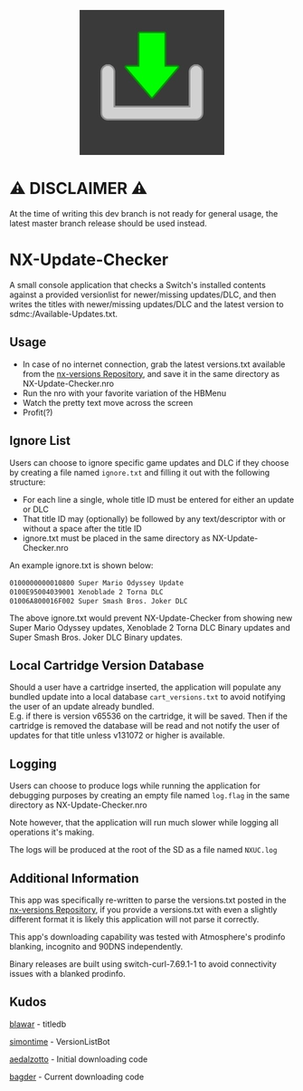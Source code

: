 <p align="center"><img src="https://github.com/16BitWonder/NX-Update-Checker/blob/master/icon.jpg"></p>

# ⚠️ DISCLAIMER ⚠️
At the time of writing this dev branch is not ready for general usage, the latest master branch release should be used instead.

# NX-Update-Checker
A small console application that checks a Switch's installed contents against a provided versionlist for newer/missing updates/DLC, and then writes the titles with newer/missing updates/DLC and the latest version to sdmc:/Available-Updates.txt.

## Usage
- In case of no internet connection, grab the latest versions.txt available from the [nx-versions Repository](https://github.com/16BitWonder/nx-versions/blob/master/versions.txt), and save it in the same directory as NX-Update-Checker.nro
- Run the nro with your favorite variation of the HBMenu
- Watch the pretty text move across the screen
- Profit(?)

## Ignore List
Users can choose to ignore specific game updates and DLC if they choose by creating a file named `ignore.txt` and filling it out with the following structure:
- For each line a single, whole title ID must be entered for either an update or DLC
- That title ID may (optionally) be followed by any text/descriptor with or without a space after the title ID
- ignore.txt must be placed in the same directory as NX-Update-Checker.nro

An example ignore.txt is shown below:
```
0100000000010800 Super Mario Odyssey Update
0100E95004039001 Xenoblade 2 Torna DLC
01006A800016F002 Super Smash Bros. Joker DLC
```
The above ignore.txt would prevent NX-Update-Checker from showing new Super Mario Odyssey updates, Xenoblade 2 Torna DLC Binary updates and Super Smash Bros. Joker DLC Binary updates.

## Local Cartridge Version Database
Should a user have a cartridge inserted, the application will populate any bundled update into a local database `cart_versions.txt` to avoid notifying the user of an update already bundled.  
E.g. if there is version v65536 on the cartridge, it will be saved. Then if the cartridge is removed the database will be read and not notify the user of updates for that title unless v131072 or higher is available.


## Logging
Users can choose to produce logs while running the application for debugging purposes by creating an empty file named `log.flag` in the same directory as NX-Update-Checker.nro

Note however, that the application will run much slower while logging all operations it's making.

The logs will be produced at the root of the SD as a file named `NXUC.log`

## Additional Information
This app was specifically re-written to parse the versions.txt posted in the [nx-versions Repository](https://github.com/16BitWonder/nx-versions), if you provide a versions.txt with even a slightly different format it is likely this application will not parse it correctly.

This app's downloading capability was tested with Atmosphere's prodinfo blanking, incognito and 90DNS independently.

Binary releases are built using switch-curl-7.69.1-1 to avoid connectivity issues with a blanked prodinfo.

## Kudos
[blawar](https://github.com/blawar) - titledb

[simontime](https://github.com/simontime) - VersionListBot

[aedalzotto](https://github.com/aedalzotto) - Initial downloading code

[bagder](https://github.com/bagder) - Current downloading code
